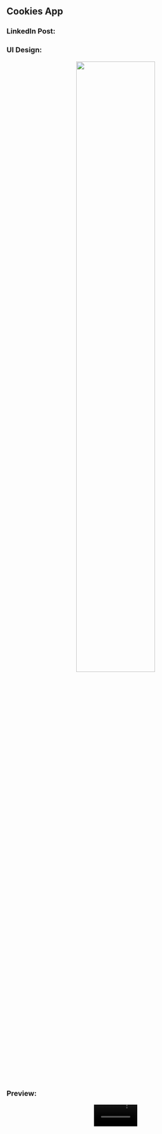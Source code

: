 ## Cookies App

### LinkedIn Post:

### UI Design:
<p align="center" width="50%">
    <img width="60%" src="https://github.com/user-attachments/assets/6a99c465-19e3-44ee-baf6-81fefd071049">
</p>

### Preview:
<div align="center">
  <video src=" " width=100/>
<div/>
